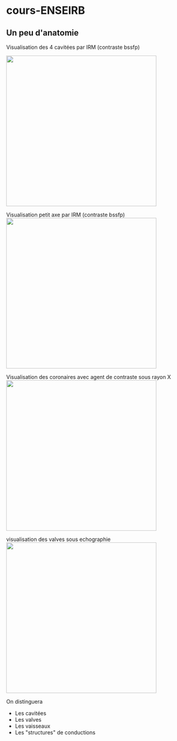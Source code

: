 # cours-ENSEIRB

## Un peu d'anatomie

Visualisation des 4 cavitées par IRM (contraste bssfp)

<img src="https://cdn.ymaws.com/scmr.org/resource/resmgr/cow_images/2017/RV_Infarct_CMR_4_CH_SSFP.gif" width="400" height="400" />

Visualisation petit axe par IRM (contraste bssfp)
<img src="https://cdn.ymaws.com/scmr.org/resource/resmgr/cow_images/2017/RV_Infarct_CMR_SA_SSFP_2.gif" width="400" height="400" />

Visualisation des coronaires avec agent de contraste sous rayon X
<img src="https://cdn.ymaws.com/scmr.org/resource/resmgr/cow_images/2017/RV_Infarct_RCx_Angiogram_Ini.gif" width="400" height="400" />

visualisation des valves sous echographie
<img src="https://www.creatis.insa-lyon.fr/~bernard/images/ultrafast_with_moco.gif" width="400" height="400" />


On distinguera

* Les cavitées 
* Les valves
* Les vaisseaux
* Les "structures" de conductions
